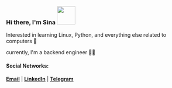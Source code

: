 

### Hi there, I'm Sina  <img src="https://slackmojis.com/emojis/3438-python/download" width=50>
Interested in learning Linux, Python, and everything else related to computers 🍾

currently, I'm a backend engineer 🦕🤝


#### Social Networks:
[__Email__](mailto:sinalotfi531@gmail.com) |  [__LinkedIn__](https://www.linkedin.com/in/sina-lotfi-51b275224/) |  [__Telegram__](https://t.me/Msina_Lotfi)
